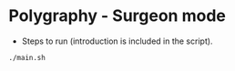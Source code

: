 # Polygraphy - Surgeon mode

+ Steps to run (introduction is included in the script).

```shell
./main.sh
```
